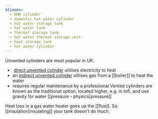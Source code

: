 ```yaml
---
aliases:
  - DHW cylinder
  - domestic hot water cylinder
  - hot water storage tank
  - hot water tank
  - thermal storage tank
  - hot water thermal storage unit
  - heat storage tank
  - hot water cylinder
---
```

Unvented cylinders are most popular in UK.
-  [direct unvented cylinder](https://www.gledhill.net/products/unvented-cylinders/stainlesslite-direct/) utilises electricity to heat
- an [indirect unvented cylinder](https://www.gledhill.net/products/unvented-cylinders/stainlesslite-indirect/) utilises gas from a [[boiler]] to heat the water
- requires regular maintenance by a professional
Vented cylinders are known as the traditional option.
	located higher, e.g. in loft, and use gravity for water [[pressure - physics|pressure]]

Heat loss in a gas water heater goes up the [[flue]]. So [[insulation|insulating]] your tank doesn't do much.
